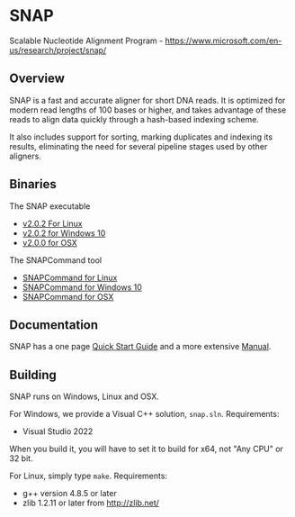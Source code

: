 # SNAP

Scalable Nucleotide Alignment Program - <https://www.microsoft.com/en-us/research/project/snap/>

## Overview

SNAP is a fast and accurate aligner for short DNA reads. It is optimized for
modern read lengths of 100 bases or higher, and takes advantage of these reads
to align data quickly through a hash-based indexing scheme.

It also includes support for sorting, marking duplicates and indexing its results, eliminating the 
need for several pipeline stages used by other aligners.

## Binaries

The SNAP executable
- [v2.0.2 For Linux](https://1drv.ms/u/s!AhuEg_0yZD86hcpYCkpLlDktZnVaow?e=QRDhs4)
- [v2.0.2 for Windows 10](https://1drv.ms/u/s!AhuEg_0yZD86hcpZQUgOEMrmA5qaLA?e=eUNeHZ)
- [v2.0.0 for OSX](https://1drv.ms/u/s!AhuEg_0yZD86hcphrIjwoeTjdSvgoA?e=coSU85)

The SNAPCommand tool
- [SNAPCommand for Linux](https://1drv.ms/u/s!AhuEg_0yZD86hcpdvv0ZBdB1BqF57g?e=IHVbq2>)
- [SNAPCommand for Windows 10](https://1drv.ms/u/s!AhuEg_0yZD86hcpaSLKPRGJ6dcvVgA?e=vXH8y6)
- [SNAPCommand for OSX](https://1drv.ms/u/s!AhuEg_0yZD86hcpgy-ONBaw0DjFpTQ?e=cMc6eE)


## Documentation

SNAP has a one page [Quick Start Guide](https://1drv.ms/b/s!AhuEg_0yZD86hcpcvhSwRyDwk1Ru0Q?e=uAMJXV) and a more extensive [Manual](https://1drv.ms/b/s!AhuEg_0yZD86hcpblUt-muHKYsG8fA?e=R8ogug).

## Building

SNAP runs on Windows, Linux and OSX.

For Windows, we provide a Visual C++ solution, `snap.sln`. Requirements:
- Visual Studio 2022

When you build it, you will have to set it to build for x64, not "Any CPU" or 32 bit.

For Linux, simply type `make`. Requirements:
- g++ version 4.8.5 or later
- zlib 1.2.11 or later from http://zlib.net/


